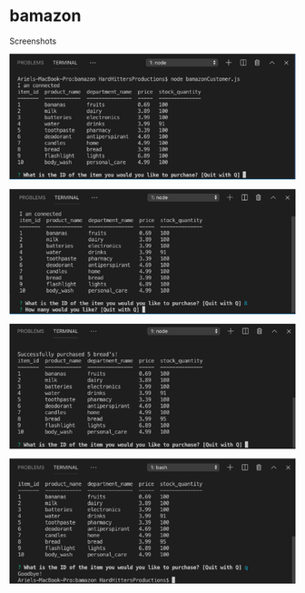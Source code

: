# bamazon

Screenshots

![Step one allowing connection](https://github.com/Stylistik/bamazon/blob/master/Step1.png?raw=true)

![Step two allowing item selection](https://github.com/Stylistik/bamazon/blob/master/Step2.png?raw=true)

![Step three allowing checkout](https://github.com/Stylistik/bamazon/blob/master/Step3.png?raw=true)

![Step four conducting](https://github.com/Stylistik/bamazon/blob/master/Step4.png?raw=true)

